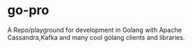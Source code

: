 # go-pro
A Repo/playground for development in Golang with Apache Cassandra,Kafka and many cool golang clients and libraries.
